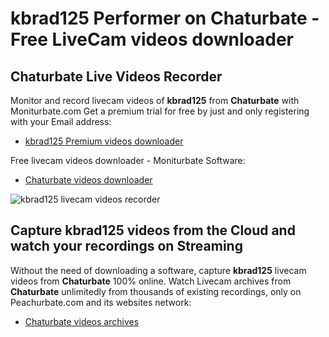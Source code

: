 # kbrad125 Performer on Chaturbate - Free LiveCam videos downloader

## Chaturbate Live Videos Recorder

Monitor and record livecam videos of **kbrad125** from **Chaturbate** with Moniturbate.com
Get a premium trial for free by just and only registering with your Email address:
* [kbrad125 Premium videos downloader](https://moniturbate.com/request-demo-licence-key.html)

Free livecam videos downloader - Moniturbate Software:
* [Chaturbate videos downloader](https://moniturbate.com/moniturbate-download-software.html)

![kbrad125 livecam videos recorder](https://peachurnet.com/templates/moniturbate-software.png)


## Capture kbrad125 videos from the Cloud and watch your recordings on Streaming

Without the need of downloading a software, capture **kbrad125** livecam videos from **Chaturbate** 100% online.
Watch Livecam archives from **Chaturbate** unlimitedly from thousands of existing recordings, only on Peachurbate.com and its websites network:
* [Chaturbate videos archives](https://peachurnet.com/)